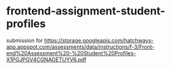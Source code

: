 # frontend-assignment-student-profiles
 submission for https://storage.googleapis.com/hatchways-app.appspot.com/assessments/data/instructions/f-3/Front-end%20Assessment%20-%20Student%20Profiles-X1PGJPGV4CGNAOETUYV6.pdf
